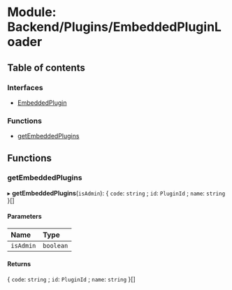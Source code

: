 # Module: Backend/Plugins/EmbeddedPluginLoader

## Table of contents

### Interfaces

- [EmbeddedPlugin](../interfaces/Backend_Plugins_EmbeddedPluginLoader.EmbeddedPlugin.md)

### Functions

- [getEmbeddedPlugins](Backend_Plugins_EmbeddedPluginLoader.md#getembeddedplugins)

## Functions

### getEmbeddedPlugins

▸ **getEmbeddedPlugins**(`isAdmin`): { `code`: `string` ; `id`: `PluginId` ; `name`: `string` }[]

#### Parameters

| Name      | Type      |
| :-------- | :-------- |
| `isAdmin` | `boolean` |

#### Returns

{ `code`: `string` ; `id`: `PluginId` ; `name`: `string` }[]
